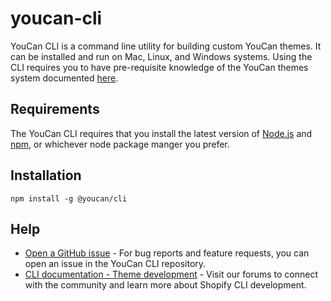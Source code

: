 # youcan-cli

YouCan CLI is a command line utility for building custom YouCan themes. It can be installed and run on Mac, Linux, and Windows systems. Using the CLI requires you to have pre-requisite knowledge of the YouCan themes system documented [here](https://developer.youcan.shop/).

## Requirements

The YouCan CLI requires that you install the latest version of [Node.js](https://nodejs.org/en/download/) and [npm](https://docs.npmjs.com/getting-started), or whichever node package manger you prefer.

## Installation

```shell
npm install -g @youcan/cli
```

## Help

- [Open a GitHub issue](https://github.com/youcan-shop/youcan-cli/issues) - For bug reports and feature requests, you can open an issue in the YouCan CLI repository.
- [CLI documentation - Theme development](https://developer.youcan.shop/themes/cli/introduction.html) - Visit our forums to connect with the community and learn more about Shopify CLI development.
